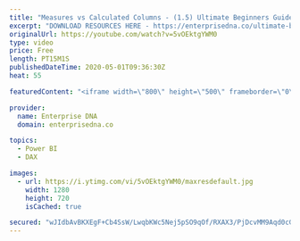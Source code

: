 ```yaml
---
title: "Measures vs Calculated Columns - (1.5) Ultimate Beginners Guide to DAX 2020"
excerpt: "DOWNLOAD RESOURCES HERE - https://enterprisedna.co/ultimate-beginners-guide-to-dax-resource-downloads/ START FROM THE BEGINNING - https://www.youtube.com/playlist?list=PL1myWUzvmmDGmLfty3BDluz8nzme1dZxg  Follow along to the beginners guide DAX tutorials by using the demo data available for download."
originalUrl: https://youtube.com/watch?v=5vOEktgYWM0
type: video
price: Free
length: PT15M1S
publishedDateTime: 2020-05-01T09:36:30Z
heat: 55

featuredContent: "<iframe width=\"800\" height=\"500\" frameborder=\"0\" src=\"https://www.youtube.com/embed/5vOEktgYWM0\" allow=\"accelerometer; autoplay; encrypted-media; gyroscope; picture-in-picture\" allowfullscreen></iframe>"

provider:
  name: Enterprise DNA
  domain: enterprisedna.co

topics:
  - Power BI
  - DAX

images:
  - url: https://i.ytimg.com/vi/5vOEktgYWM0/maxresdefault.jpg
    width: 1280
    height: 720
    isCached: true

secured: "wJIdbAvBKXEgF+Cb4SsW/LwqbKWc5Nej5pSO9qOf/RXAX3/PjDcvMM9Aqd0cGDa/x39WGBWSEgKJ6oZ0XEMwxOp8mlZGVwggs5gnZwWyxTFiRJBvZUa19hXDMfDmNyGt7lBzQxJwDS3i1rkeBJr662aqykWj3c55isxdlT9CHhUsE8SaO10orHvZcWnSA6fbL5fHcA4sxRpOywJYnYz3WEquX3DAhtbpDRjWv4OQIOSVAkwDQfPztwYoG9pL1MaiYIh6HX904/saExXnZO73Hfsa4IqcfQfKPDO0BlkqhQKK5dFcLjXHevFnx6la0P+ITE+v2uyEGURZfdwuutZj7LJ4KQwhYQBCiDKiS0V8x14s5Nq+9vnsrO4fI10oSsRq11rRuWnklJdxJo//8/tB+TysrWhfs2GN19FvHxdcOU4=;GU+GCe8alg/Sg58ia9voWQ=="
---
```


